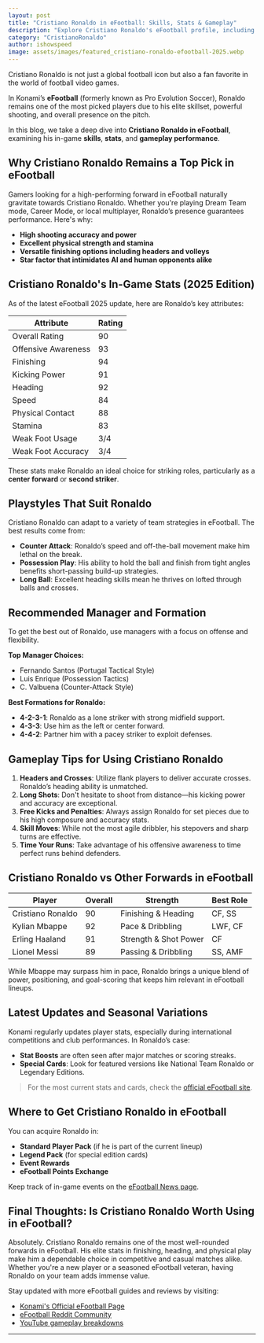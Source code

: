 ```yaml
---
layout: post
title: "Cristiano Ronaldo in eFootball: Skills, Stats & Gameplay"
description: "Explore Cristiano Ronaldo's eFootball profile, including gameplay skills, stats, and how he performs in Konami’s top football simulation."
category: "CristianoRonaldo"
author: ishowspeed
image: assets/images/featured_cristiano-ronaldo-efootball-2025.webp
---
```


Cristiano Ronaldo is not just a global football icon but also a fan favorite in the world of football video games. 

In Konami’s **eFootball** (formerly known as Pro Evolution Soccer), Ronaldo remains one of the most picked players due to his elite skillset, powerful shooting, and overall presence on the pitch. 

In this blog, we take a deep dive into **Cristiano Ronaldo in eFootball**, examining his in-game **skills**, **stats**, and **gameplay performance**.

## Why Cristiano Ronaldo Remains a Top Pick in eFootball

Gamers looking for a high-performing forward in eFootball naturally gravitate towards Cristiano Ronaldo. Whether you're playing Dream Team mode, Career Mode, or local multiplayer, Ronaldo’s presence guarantees performance. Here's why:

* **High shooting accuracy and power**
* **Excellent physical strength and stamina**
* **Versatile finishing options including headers and volleys**
* **Star factor that intimidates AI and human opponents alike**

## Cristiano Ronaldo's In-Game Stats (2025 Edition)

As of the latest eFootball 2025 update, here are Ronaldo’s key attributes:

| Attribute           | Rating |
| ------------------- | ------ |
| Overall Rating      | 90     |
| Offensive Awareness | 93     |
| Finishing           | 94     |
| Kicking Power       | 91     |
| Heading             | 92     |
| Speed               | 84     |
| Physical Contact    | 88     |
| Stamina             | 83     |
| Weak Foot Usage     | 3/4    |
| Weak Foot Accuracy  | 3/4    |

These stats make Ronaldo an ideal choice for striking roles, particularly as a **center forward** or **second striker**.

## Playstyles That Suit Ronaldo

Cristiano Ronaldo can adapt to a variety of team strategies in eFootball. The best results come from:

* **Counter Attack**: Ronaldo’s speed and off-the-ball movement make him lethal on the break.
* **Possession Play**: His ability to hold the ball and finish from tight angles benefits short-passing build-up strategies.
* **Long Ball**: Excellent heading skills mean he thrives on lofted through balls and crosses.

## Recommended Manager and Formation

To get the best out of Ronaldo, use managers with a focus on offense and flexibility.

**Top Manager Choices:**

* Fernando Santos (Portugal Tactical Style)
* Luis Enrique (Possession Tactics)
* C. Valbuena (Counter-Attack Style)

**Best Formations for Ronaldo:**

* **4-2-3-1**: Ronaldo as a lone striker with strong midfield support.
* **4-3-3**: Use him as the left or center forward.
* **4-4-2**: Partner him with a pacey striker to exploit defenses.

## Gameplay Tips for Using Cristiano Ronaldo

1. **Headers and Crosses**: Utilize flank players to deliver accurate crosses. Ronaldo’s heading ability is unmatched.
2. **Long Shots**: Don't hesitate to shoot from distance—his kicking power and accuracy are exceptional.
3. **Free Kicks and Penalties**: Always assign Ronaldo for set pieces due to his high composure and accuracy stats.
4. **Skill Moves**: While not the most agile dribbler, his stepovers and sharp turns are effective.
5. **Time Your Runs**: Take advantage of his offensive awareness to time perfect runs behind defenders.

## Cristiano Ronaldo vs Other Forwards in eFootball

| Player            | Overall | Strength              | Best Role |
| ----------------- | ------- | --------------------- | --------- |
| Cristiano Ronaldo | 90      | Finishing & Heading   | CF, SS    |
| Kylian Mbappe     | 92      | Pace & Dribbling      | LWF, CF   |
| Erling Haaland    | 91      | Strength & Shot Power | CF        |
| Lionel Messi      | 89      | Passing & Dribbling   | SS, AMF   |

While Mbappe may surpass him in pace, Ronaldo brings a unique blend of power, positioning, and goal-scoring that keeps him relevant in eFootball lineups.

## Latest Updates and Seasonal Variations

Konami regularly updates player stats, especially during international competitions and club performances. In Ronaldo’s case:

* **Stat Boosts** are often seen after major matches or scoring streaks.
* **Special Cards**: Look for featured versions like National Team Ronaldo or Legendary Editions.

> For the most current stats and cards, check the [official eFootball site](https://www.konami.com/efootball/en/).

## Where to Get Cristiano Ronaldo in eFootball

You can acquire Ronaldo in:

* **Standard Player Pack** (if he is part of the current lineup)
* **Legend Pack** (for special edition cards)
* **Event Rewards**
* **eFootball Points Exchange**

Keep track of in-game events on the [eFootball News page](https://www.konami.com/efootball/en/news/).

## Final Thoughts: Is Cristiano Ronaldo Worth Using in eFootball?

Absolutely. Cristiano Ronaldo remains one of the most well-rounded forwards in eFootball. His elite stats in finishing, heading, and physical play make him a dependable choice in competitive and casual matches alike. Whether you're a new player or a seasoned eFootball veteran, having Ronaldo on your team adds immense value.

Stay updated with more eFootball guides and reviews by visiting:

* [Konami's Official eFootball Page](https://www.konami.com/efootball/en/)
* [eFootball Reddit Community](https://www.reddit.com/r/eFootball/)
* [YouTube gameplay breakdowns](https://www.youtube.com/results?search_query=cristiano+ronaldo+efootball+2025)

---
